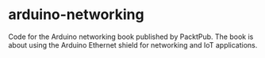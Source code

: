 arduino-networking
==================

Code for the Arduino networking book published by PacktPub. The book is about using the Arduino Ethernet shield for networking and IoT applications.
